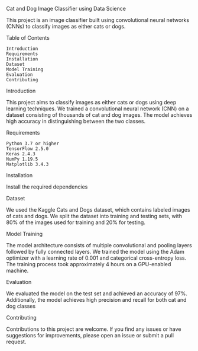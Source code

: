 Cat and Dog Image Classifier using Data Science

This project is an image classifier built using convolutional neural networks (CNNs) to classify images as either cats or dogs.

Table of Contents

    Introduction
    Requirements
    Installation
    Dataset
    Model Training
    Evaluation
    Contributing

Introduction

This project aims to classify images as either cats or dogs using deep learning techniques. We trained a convolutional neural network (CNN) on a dataset consisting of thousands of cat and dog images. The model achieves high accuracy in distinguishing between the two classes.

Requirements

    Python 3.7 or higher
    TensorFlow 2.5.0
    Keras 2.4.3
    NumPy 1.19.5
    Matplotlib 3.4.3

Installation

Install the required dependencies

Dataset

We used the Kaggle Cats and Dogs dataset, which contains labeled images of cats and dogs. We split the dataset into training and testing sets, with 80% of the images used for training and 20% for testing. 

Model Training

The model architecture consists of multiple convolutional and pooling layers followed by fully connected layers. We trained the model using the Adam optimizer with a learning rate of 0.001 and categorical cross-entropy loss. The training process took approximately 4 hours on a GPU-enabled machine.

Evaluation

We evaluated the model on the test set and achieved an accuracy of 97%. Additionally, the model achieves high precision and recall for both cat and dog classes

Contributing

Contributions to this project are welcome. If you find any issues or have suggestions for improvements, please open an issue or submit a pull request.
